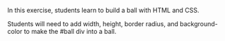 In this exercise, students learn to build a ball with HTML and CSS.

Students will need to add width, height, border radius, and background-color to make the #ball div into a ball.
